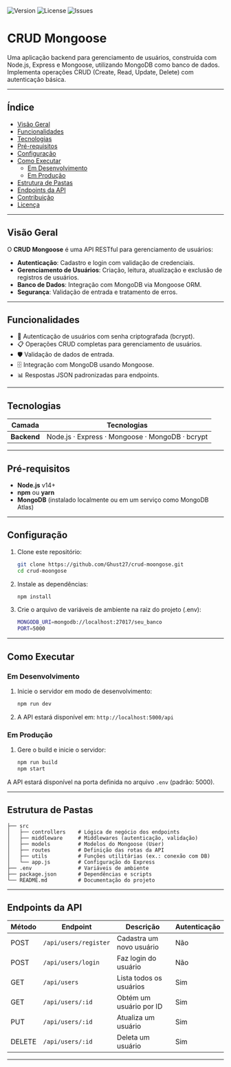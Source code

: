 ![Version](https://img.shields.io/badge/version-1.0.0-blue) ![License](https://img.shields.io/github/license/Ghust27/crud-moongose) ![Issues](https://img.shields.io/github/issues/Ghust27/crud-moongose)

# CRUD Mongoose

Uma aplicação backend para gerenciamento de usuários, construída com Node.js, Express e Mongoose, utilizando MongoDB como banco de dados. Implementa operações CRUD (Create, Read, Update, Delete) com autenticação básica.

---

## Índice

- [Visão Geral](#visão-geral)  
- [Funcionalidades](#funcionalidades)  
- [Tecnologias](#tecnologias)  
- [Pré-requisitos](#pré-requisitos)  
- [Configuração](#configuração)  
- [Como Executar](#como-executar)  
  - [Em Desenvolvimento](#em-desenvolvimento)  
  - [Em Produção](#em-produção)  
- [Estrutura de Pastas](#estrutura-de-pastas)  
- [Endpoints da API](#endpoints-da-api)  
- [Contribuição](#contribuição)  
- [Licença](#licença)  

---

## Visão Geral

O **CRUD Mongoose** é uma API RESTful para gerenciamento de usuários:

- **Autenticação**: Cadastro e login com validação de credenciais.  
- **Gerenciamento de Usuários**: Criação, leitura, atualização e exclusão de registros de usuários.  
- **Banco de Dados**: Integração com MongoDB via Mongoose ORM.  
- **Segurança**: Validação de entrada e tratamento de erros.  

---

## Funcionalidades

- 🔐 Autenticação de usuários com senha criptografada (bcrypt).  
- 📋 Operações CRUD completas para gerenciamento de usuários.  
- 🛡️ Validação de dados de entrada.  
- 🗄️ Integração com MongoDB usando Mongoose.  
- 📊 Respostas JSON padronizadas para endpoints.  

---

## Tecnologias

| Camada     | Tecnologias                                          |
| ---------- | ---------------------------------------------------- |
| **Backend**| Node.js · Express · Mongoose · MongoDB · bcrypt       |

---

## Pré-requisitos

- **Node.js** v14+  
- **npm** ou **yarn**  
- **MongoDB** (instalado localmente ou em um serviço como MongoDB Atlas)  

---

## Configuração

1. Clone este repositório:
   ```bash
   git clone https://github.com/Ghust27/crud-moongose.git
   cd crud-moongose
   ```

2. Instale as dependências:
   ```bash
   npm install
   ```

3. Crie o arquivo de variáveis de ambiente na raiz do projeto (.env):
   ```bash
   MONGODB_URI=mongodb://localhost:27017/seu_banco
   PORT=5000
   ```

---

## Como Executar

### Em Desenvolvimento

1. Inicie o servidor em modo de desenvolvimento:
   ```bash
   npm run dev
   ```

2. A API estará disponível em: `http://localhost:5000/api`

### Em Produção

1. Gere o build e inicie o servidor:
   ```bash
   npm run build
   npm start
   ```

A API estará disponível na porta definida no arquivo `.env` (padrão: 5000).

---

## Estrutura de Pastas

```plaintext
├── src
│   ├── controllers    # Lógica de negócio dos endpoints
│   ├── middleware     # Middlewares (autenticação, validação)
│   ├── models         # Modelos do Mongoose (User)
│   ├── routes         # Definição das rotas da API
│   ├── utils          # Funções utilitárias (ex.: conexão com DB)
│   └── app.js         # Configuração do Express
├── .env               # Variáveis de ambiente
├── package.json       # Dependências e scripts
└── README.md          # Documentação do projeto
```

---

## Endpoints da API

| Método | Endpoint                  | Descrição                          | Autenticação |
| ------ | ------------------------- | ---------------------------------- | ------------ |
| POST   | `/api/users/register`     | Cadastra um novo usuário           | Não          |
| POST   | `/api/users/login`        | Faz login do usuário               | Não          |
| GET    | `/api/users`              | Lista todos os usuários            | Sim          |
| GET    | `/api/users/:id`          | Obtém um usuário por ID            | Sim          |
| PUT    | `/api/users/:id`          | Atualiza um usuário                | Sim          |
| DELETE | `/api/users/:id`          | Deleta um usuário                  | Sim          |

---

